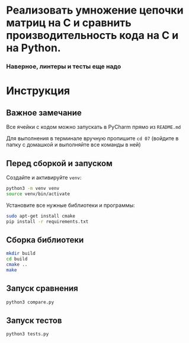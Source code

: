 # Реализовать умножение цепочки матриц на С и сравнить производительность кода на C и на Python.

### Наверное, линтеры и тесты еще надо

# Инструкция

## Важное замечание

Все ячейки с кодом можно запускать в PyCharm прямо из `README.md`

Для выполнения в терминале вручную пропишите `cd 07` (войдите в папку с домашкой и выполняйте все команды в ней)

## Перед сборкой и запуском

Создайте и активируйте `venv`:

```bash
python3 -m venv venv
source venv/bin/activate
```

Установите все нужные библиотеки и программы:

```bash
sudo apt-get install cmake
pip install -r requirements.txt
```

## Сборка библиотеки

```bash
mkdir build
cd build
cmake ..
make
```

## Запуск сравнения

```bash
python3 compare.py
```

## Запуск тестов

```bash
python3 tests.py
```